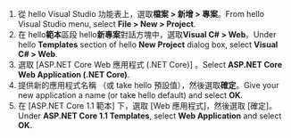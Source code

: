 1. <span data-ttu-id="9374b-101">從 hello Visual Studio 功能表上，選取**檔案 > 新增 > 專案**。</span><span class="sxs-lookup"><span data-stu-id="9374b-101">From hello Visual Studio menu, select **File > New > Project**.</span></span>
2. <span data-ttu-id="9374b-102">在 hello**範本**區段 hello**新專案**對話方塊中，選取**Visual C# > Web**。</span><span class="sxs-lookup"><span data-stu-id="9374b-102">Under hello **Templates** section of hello **New Project** dialog box, select **Visual C# > Web**.</span></span>
3. <span data-ttu-id="9374b-103">選取 [ASP.NET Core Web 應用程式 (.NET Core)] 。</span><span class="sxs-lookup"><span data-stu-id="9374b-103">Select **ASP.NET Core Web Application (.NET Core)**.</span></span>
4. <span data-ttu-id="9374b-104">提供新的應用程式名稱 （或 take hello 預設值），然後選取**確定**。</span><span class="sxs-lookup"><span data-stu-id="9374b-104">Give your new application a name (or take hello default) and select **OK**.</span></span>
5. <span data-ttu-id="9374b-105">在 [ASP.NET Core 1.1 範本] 下，選取 [Web 應用程式]，然後選取 [確定]。</span><span class="sxs-lookup"><span data-stu-id="9374b-105">Under **ASP.NET Core 1.1 Templates**, select **Web Application** and select **OK**.</span></span>


